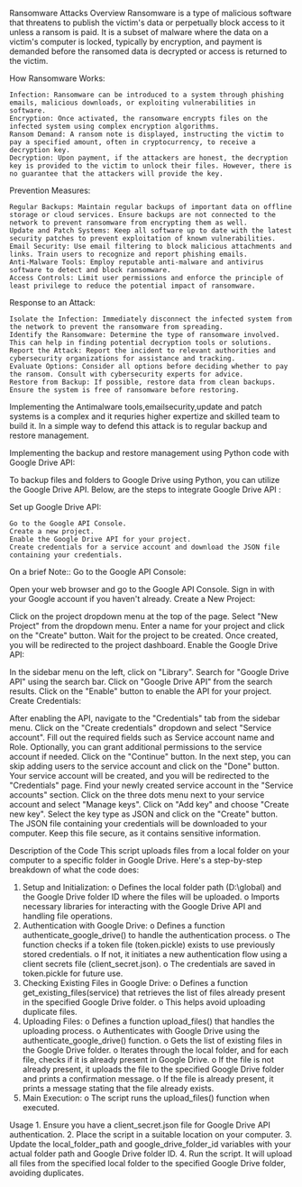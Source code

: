Ransomware Attacks
Overview
Ransomware is a type of malicious software that threatens to publish the victim's data or perpetually block access to it unless a ransom is paid. It is a subset of malware where the data on a victim's computer is locked, typically by encryption, and payment is demanded before the ransomed data is decrypted or access is returned to the victim.

How Ransomware Works:

    Infection: Ransomware can be introduced to a system through phishing emails, malicious downloads, or exploiting vulnerabilities in software.
    Encryption: Once activated, the ransomware encrypts files on the infected system using complex encryption algorithms.
    Ransom Demand: A ransom note is displayed, instructing the victim to pay a specified amount, often in cryptocurrency, to receive a decryption key.
    Decryption: Upon payment, if the attackers are honest, the decryption key is provided to the victim to unlock their files. However, there is no guarantee that the attackers will provide the key.

    
Prevention Measures:

    Regular Backups: Maintain regular backups of important data on offline storage or cloud services. Ensure backups are not connected to the network to prevent ransomware from encrypting them as well.
    Update and Patch Systems: Keep all software up to date with the latest security patches to prevent exploitation of known vulnerabilities.
    Email Security: Use email filtering to block malicious attachments and links. Train users to recognize and report phishing emails.
    Anti-Malware Tools: Employ reputable anti-malware and antivirus software to detect and block ransomware.
    Access Controls: Limit user permissions and enforce the principle of least privilege to reduce the potential impact of ransomware.

    
Response to an Attack:

    Isolate the Infection: Immediately disconnect the infected system from the network to prevent the ransomware from spreading.
    Identify the Ransomware: Determine the type of ransomware involved. This can help in finding potential decryption tools or solutions.
    Report the Attack: Report the incident to relevant authorities and cybersecurity organizations for assistance and tracking.
    Evaluate Options: Consider all options before deciding whether to pay the ransom. Consult with cybersecurity experts for advice.
    Restore from Backup: If possible, restore data from clean backups. Ensure the system is free of ransomware before restoring.



Implementing the Antimalware tools,emailsecurity,update and patch systems is a complex and it requries higher expertize and skilled team to build it.
In a  simple way to defend this attack is to regular backup and restore management.



Implementing the backup and restore management using Python code with Google Drive API:

To backup files and folders to Google Drive using Python, you can utilize the Google Drive API. Below, are the steps to integrate Google Drive API :

Set up Google Drive API:

    Go to the Google API Console.
    Create a new project.
    Enable the Google Drive API for your project.
    Create credentials for a service account and download the JSON file containing your credentials.

On a brief Note::
Go to the Google API Console:



Open your web browser and go to the Google API Console.
Sign in with your Google account if you haven't already.
Create a New Project:

Click on the project dropdown menu at the top of the page.
Select "New Project" from the dropdown menu.
Enter a name for your project and click on the "Create" button.
Wait for the project to be created. Once created, you will be redirected to the project dashboard.
Enable the Google Drive API:

In the sidebar menu on the left, click on "Library".
Search for "Google Drive API" using the search bar.
Click on "Google Drive API" from the search results.
Click on the "Enable" button to enable the API for your project.
Create Credentials:

After enabling the API, navigate to the "Credentials" tab from the sidebar menu.
Click on the "Create credentials" dropdown and select "Service account".
Fill out the required fields such as Service account name and Role.
Optionally, you can grant additional permissions to the service account if needed.
Click on the "Continue" button.
In the next step, you can skip adding users to the service account and click on the "Done" button.
Your service account will be created, and you will be redirected to the "Credentials" page.
Find your newly created service account in the "Service accounts" section.
Click on the three dots menu next to your service account and select "Manage keys".
Click on "Add key" and choose "Create new key".
Select the key type as JSON and click on the "Create" button.
The JSON file containing your credentials will be downloaded to your computer. Keep this file secure, as it contains sensitive information.







Description of the Code
This script uploads files from a local folder on your computer to a specific folder in Google Drive. Here's a step-by-step breakdown of what the code does:
1.	Setup and Initialization:
    o	Defines the local folder path (D:\\global) and the Google Drive folder ID where the files will be uploaded.
    o	Imports necessary libraries for interacting with the Google Drive API and handling file operations.
2.	Authentication with Google Drive:
    o	Defines a function authenticate_google_drive() to handle the authentication process.
    o	The function checks if a token file (token.pickle) exists to use previously stored credentials.
    o	If not, it initiates a new authentication flow using a client secrets file (client_secret.json).
    o	The credentials are saved in token.pickle for future use.
3.	Checking Existing Files in Google Drive:
    o	Defines a function get_existing_files(service) that retrieves the list of files already present in the specified Google Drive folder.
    o	This helps avoid uploading duplicate files.
4.	Uploading Files:
    o	Defines a function upload_files() that handles the uploading process.
    o	Authenticates with Google Drive using the authenticate_google_drive() function.
    o	Gets the list of existing files in the Google Drive folder.
    o	Iterates through the local folder, and for each file, checks if it is already present in Google Drive.
    o	If the file is not already present, it uploads the file to the specified Google Drive folder and prints a confirmation message.
    o	If the file is already present, it prints a message stating that the file already exists.
5.	Main Execution:
    o	The script runs the upload_files() function when executed.



   
Usage
    1.	Ensure you have a client_secret.json file for Google Drive API authentication.
    2.	Place the script in a suitable location on your computer.
    3.	Update the local_folder_path and google_drive_folder_id variables with your actual folder path and Google Drive folder ID.
    4.	Run the script. It will upload all files from the specified local folder to the specified Google Drive folder, avoiding duplicates.



